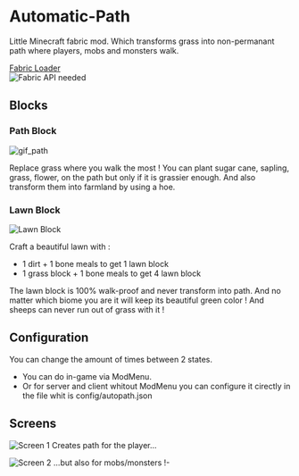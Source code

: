 # Automatic-Path

Little Minecraft fabric mod. Which transforms grass into non-permanant path where players, mobs and monsters walk.  

[Fabric Loader](https://fabricmc.net/use/ "Download Fabric Loader")  
![Fabric API needed](https://i.imgur.com/5J6bV5W.png)

## Blocks

### Path Block

![gif_path](https://raw.githubusercontent.com/lebonq/Automatic-Path/master/images_description/PathBlock.gif)

Replace grass where you walk the most !
You can plant sugar cane, sapling, grass, flower, on the path but only if it is grassier enough.
And also transform them into farmland by using a hoe. 

### Lawn Block

![Lawn Block](https://raw.githubusercontent.com/lebonq/Automatic-Path/master/images_description/lawn_block.png)

Craft a beautiful lawn with :

* 1 dirt + 1 bone meals to get 1 lawn block
* 1 grass block + 1 bone meals to get 4 lawn block  

The lawn block is 100% walk-proof and never transform into path. And no matter which biome you are it will keep its beautiful green color !
And sheeps can never run out of grass with it !

## Configuration

You can change the amount of times between 2 states.  

* You can do in-game via ModMenu.  
* Or for server and client whitout ModMenu you can configure it cirectly in the file whit is config/autopath.json    

## Screens

![Screen 1](https://raw.githubusercontent.com/lebonq/Automatic-Path/master/images_description/screen1.png)
Creates path for the player...


![Screen 2](https://raw.githubusercontent.com/lebonq/Automatic-Path/master/images_description/screen2.png)
...but also for mobs/monsters !- 
